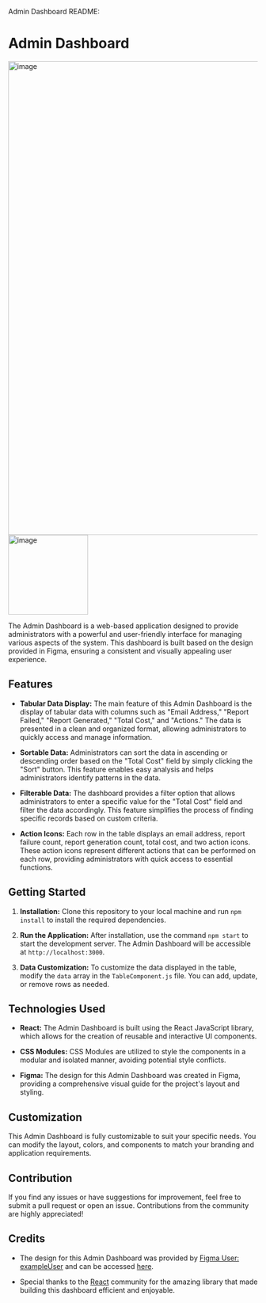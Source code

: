 Admin Dashboard README:

# Admin Dashboard


<img width="957" alt="image" src="https://github.com/Muhammadhassan63/Dashboard/assets/80644042/4169c18f-deba-4fac-94c3-1c17ce2c3db0">
<img width="161" alt="image" src="https://github.com/Muhammadhassan63/Dashboard/assets/80644042/61f783f6-eff7-486c-97d1-4f0e571d0e12">

The Admin Dashboard is a web-based application designed to provide administrators with a powerful and user-friendly interface for managing various aspects of the system. This dashboard is built based on the design provided in Figma, ensuring a consistent and visually appealing user experience.

## Features

- **Tabular Data Display:** The main feature of this Admin Dashboard is the display of tabular data with columns such as "Email Address," "Report Failed," "Report Generated," "Total Cost," and "Actions." The data is presented in a clean and organized format, allowing administrators to quickly access and manage information.

- **Sortable Data:** Administrators can sort the data in ascending or descending order based on the "Total Cost" field by simply clicking the "Sort" button. This feature enables easy analysis and helps administrators identify patterns in the data.

- **Filterable Data:** The dashboard provides a filter option that allows administrators to enter a specific value for the "Total Cost" field and filter the data accordingly. This feature simplifies the process of finding specific records based on custom criteria.

- **Action Icons:** Each row in the table displays an email address, report failure count, report generation count, total cost, and two action icons. These action icons represent different actions that can be performed on each row, providing administrators with quick access to essential functions.

## Getting Started

1. **Installation:** Clone this repository to your local machine and run `npm install` to install the required dependencies.

2. **Run the Application:** After installation, use the command `npm start` to start the development server. The Admin Dashboard will be accessible at `http://localhost:3000`.

3. **Data Customization:** To customize the data displayed in the table, modify the `data` array in the `TableComponent.js` file. You can add, update, or remove rows as needed.

## Technologies Used

- **React:** The Admin Dashboard is built using the React JavaScript library, which allows for the creation of reusable and interactive UI components.

- **CSS Modules:** CSS Modules are utilized to style the components in a modular and isolated manner, avoiding potential style conflicts.

- **Figma:** The design for this Admin Dashboard was created in Figma, providing a comprehensive visual guide for the project's layout and styling.

## Customization

This Admin Dashboard is fully customizable to suit your specific needs. You can modify the layout, colors, and components to match your branding and application requirements.

## Contribution

If you find any issues or have suggestions for improvement, feel free to submit a pull request or open an issue. Contributions from the community are highly appreciated!



## Credits

- The design for this Admin Dashboard was provided by [Figma User: exampleUser](https://www.figma.com/@exampleUser) and can be accessed [here](figma-dashboard-design-url).

- Special thanks to the [React](https://reactjs.org/) community for the amazing library that made building this dashboard efficient and enjoyable.
